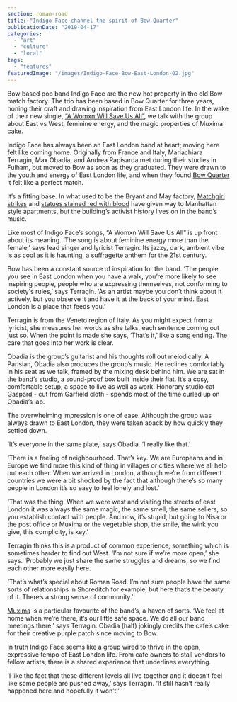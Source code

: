 ```yaml
---
section: roman-road
title: "Indigo Face channel the spirit of Bow Quarter"
publicationDate: "2019-04-17"
categories: 
  - "art"
  - "culture"
  - "local"
tags: 
  - "features"
featuredImage: "/images/Indigo-Face-Bow-East-London-02.jpg"
---
```


Bow based pop band Indigo Face are the new hot property in the old Bow match factory. The trio has been based in Bow Quarter for three years, honing their craft and drawing inspiration from East London life. In the wake of their new single, [“A Womxn Will Save Us All”](https://www.youtube.com/watch?v=LiMhNgKZXIc), we talk with the group about East vs West, feminine energy, and the magic properties of Muxima cake.

Indigo Face has always been an East London band at heart; moving here felt like coming home. Originally from France and Italy, Mariachiara Terragin, Max Obadia, and Andrea Rapisarda met during their studies in Fulham, but moved to Bow as soon as they graduated. They were drawn to the youth and energy of East London life, and when they found [Bow Quarter](https://romanroadlondon.com/bow-quarter-interiors-anton-rodriguez/) it felt like a perfect match.

It’s a fitting base. In what used to be the Bryant and May factory, [Matchgirl strikes](https://romanroadlondon.com/annie-besant-match-girl-riots-bow/) and [statues stained red with blood](https://romanroadlondon.com/red-hands-william-gladstone-statue/) have given way to Manhattan style apartments, but the building’s activist history lives on in the band’s music.

Like most of Indigo Face’s songs, “A Womxn Will Save Us All” is up front about its meaning. ‘The song is about feminine energy more than the female,’ says lead singer and lyricist Terragin. Its jazzy, dark, ambient vibe is as cool as it is haunting, a suffragette anthem for the 21st century.

Bow has been a constant source of inspiration for the band. ‘The people you see in East London when you have a walk, you’re more likely to see inspiring people, people who are expressing themselves, not conforming to society's rules,’ says Terragin. ‘As an artist maybe you don’t think about it actively, but you observe it and have it at the back of your mind. East London is a place that feeds you.’

Terragin is from the Veneto region of Italy. As you might expect from a lyricist, she measures her words as she talks, each sentence coming out just so. When the point is made she says, ‘That’s it,’ like a song ending. The care that goes into her work is clear.

Obadia is the group’s guitarist and his thoughts roll out melodically. A Parisian, Obadia also produces the group’s music. He reclines comfortably in his seat as we talk, framed by the mixing desk behind him. We are sat in the band’s studio, a sound-proof box built inside their flat. It’s a cosy, comfortable setup, a space to live as well as work. Honorary studio cat Gaspard - cut from Garfield cloth - spends most of the time curled up on Obadia’s lap.

The overwhelming impression is one of ease. Although the group was always drawn to East London, they were taken aback by how quickly they settled down.

‘It’s everyone in the same plate,’ says Obadia. ‘I really like that.’

‘There is a feeling of neighbourhood. That’s key. We are Europeans and in Europe we find more this kind of thing in villages or cities where we all help out each other. When we arrived in London, although we’re from different countries we were a bit shocked by the fact that although there’s so many people in London it’s so easy to feel lonely and lost.’

‘That was the thing. When we were west and visiting the streets of east London it was always the same magic, the same smell, the same sellers, so you establish contact with people. And now, it’s stupid, but going to Nisa or the post office or Muxima or the vegetable shop, the smile, the wink you give, this complicity, is key.’

Terragin thinks this is a product of common experience, something which is sometimes harder to find out West. ‘I’m not sure if we’re more open,’ she says. ‘Probably we just share the same struggles and dreams, so we find each other more easily here.

‘That’s what’s special about Roman Road. I’m not sure people have the same sorts of relationships in Shoreditch for example, but here that’s the beauty of it. There’s a strong sense of community.’

[Muxima](https://romanroadlondon.com/muxima-arts-cafe-music-venue/) is a particular favourite of the band’s, a haven of sorts. ‘We feel at home when we’re there, it’s our little safe space. We do all our band meetings there,’ says Terragin. Obadia (half) jokingly credits the cafe’s cake for their creative purple patch since moving to Bow.

In truth Indigo Face seems like a group wired to thrive in the open, expressive tempo of East London life. From cafe owners to stall vendors to fellow artists, there is a shared experience that underlines everything.

‘I like the fact that these different levels all live together and it doesn’t feel like some people are pushed away,’ says Terragin. ‘It still hasn’t really happened here and hopefully it won’t.’
